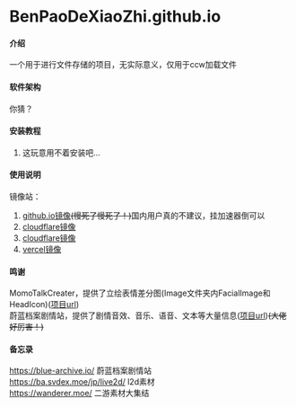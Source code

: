 # BenPaoDeXiaoZhi.github.io

#### 介绍
一个用于进行文件存储的项目，无实际意义，仅用于ccw加载文件

#### 软件架构
你猜？


#### 安装教程

1.  这玩意用不着安装吧...

#### 使用说明

镜像站：
1. [github.io镜像](https://benpaodexiaozhi.github.io/)<s>(慢死了慢死了！)</s>国内用户真的不建议，挂加速器倒可以
2. [cloudflare镜像](https://files.meng-ladder.us.kg/)
3. [cloudflare镜像](https://files.meng-files.us.kg/)
4. [vercel镜像](https://files.meng-ccw.us.kg/)

#### 鸣谢
MomoTalkCreater，提供了立绘表情差分图(Image文件夹内FacialImage和HeadIcon)([项目url](https://gitee.com/honoki/momo-talk/))<br>
蔚蓝档案剧情站，提供了剧情音效、音乐、语音、文本等大量信息([项目url](https://blue-archive.io/))<s>(大佬好厉害！)</s>

#### 备忘录
https://blue-archive.io/ 蔚蓝档案剧情站  
https://ba.svdex.moe/jp/live2d/ l2d素材  
https://wanderer.moe/ 二游素材大集结  